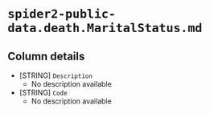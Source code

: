 # `spider2-public-data.death.MaritalStatus.md`

## Column details

* [STRING]    `Description`
  - No description available
* [STRING]    `Code`
  - No description available

